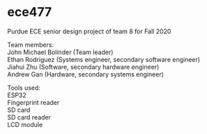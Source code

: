 # ece477
Purdue ECE senior design project of team 8 for Fall 2020  
  
Team members:  
John Michael Bolinder (Team leader)  
Ethan Rodriguez (Systems engineer, secondary software engineer)  
Jiahui Zhu (Software, secondary hardware engineer)  
Andrew Gan (Hardware, secondary systems engineer)  
  
Tools used:  
ESP32  
Fingerprint reader  
SD card  
SD card reader  
LCD module  

